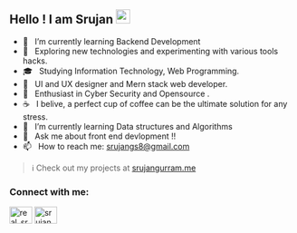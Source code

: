 <h2> Hello !  I am Srujan <img src="https://github.com/souvikguria98/souvikguria98/blob/master/Hi.gif" width="25"></h2>

- 🔭 &nbsp; I’m currently learning Backend Development
- 🤔 &nbsp; Exploring new technologies and experimenting with various tools hacks.
- 🎓 &nbsp; Studying Information Technology, Web Programming.
- 💼 &nbsp; UI and UX designer and Mern stack web developer.
- 🌱 &nbsp; Enthusiast in Cyber Security and Opensource .
- ☕ &nbsp; I belive, a perfect cup of coffee can be the ultimate solution for any stress.
- 🌱 &nbsp; I’m currently learning Data structures and Algorithms 
- 💬 &nbsp; Ask me about front end devlopment !! 
- 📫 &nbsp; How to reach me: srujangs8@gmail.com 

> :information_source: Check out my projects at  [srujangurram.me](https://srujangurram.me)

<h3 align="left">Connect with me:</h3>
<p align="left">
<a href="https://twitter.com/real_srujan" target="blank"><img align="center" src="https://cdn.jsdelivr.net/npm/simple-icons@3.0.1/icons/twitter.svg" alt="real_srujan" height="30" width="40" /></a>
<a href="https://linkedin.com/in/srujangurram" target="blank"><img align="center" src="https://cdn.jsdelivr.net/npm/simple-icons@3.0.1/icons/linkedin.svg" alt="srujangurram" height="30" width="40" /></a>
</p>

